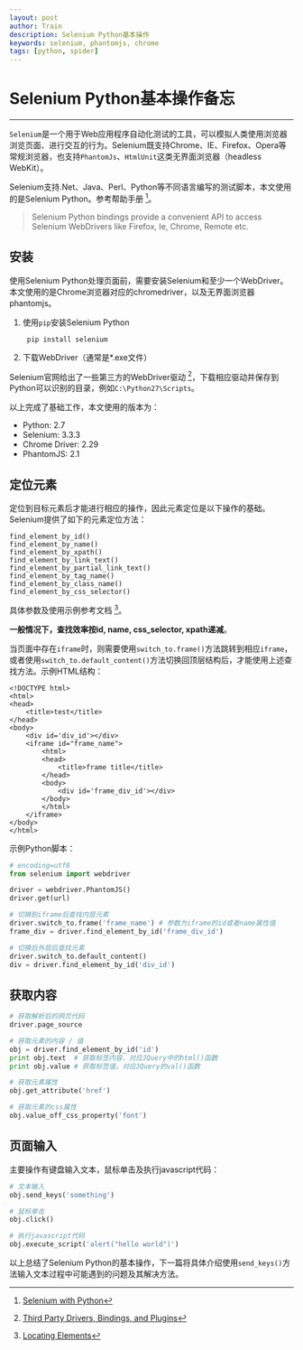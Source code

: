```yaml
---
layout: post
author: Train
description: Selenium Python基本操作
keywords: selenium, phantomjs, chrome
tags: [python, spider]
---
```


# Selenium Python基本操作备忘

---

`Selenium`是一个用于Web应用程序自动化测试的工具，可以模拟人类使用浏览器浏览页面、进行交互的行为。Selenium既支持Chrome、IE、Firefox、Opera等常规浏览器，也支持`PhantomJs`、`HtmlUnit`这类无界面浏览器（headless WebKit）。

Selenium支持.Net、Java、Perl、Python等不同语言编写的测试脚本，本文使用的是Selenium Python。参考帮助手册 [^1]。

> Selenium Python bindings provide a convenient API to access Selenium WebDrivers like Firefox, Ie, Chrome, Remote etc.


## 安装

使用Selenium Python处理页面前，需要安装Selenium和至少一个WebDriver。本文使用的是Chrome浏览器对应的chromedriver，以及无界面浏览器phantomjs。

1. 使用`pip`安装Selenium Python

        pip install selenium

2. 下载WebDriver（通常是*.exe文件）

Selenium官网给出了一些第三方的WebDriver驱动 [^2]，下载相应驱动并保存到Python可以识别的目录，例如`C:\Python27\Scripts`。

以上完成了基础工作，本文使用的版本为：

- Python: 2.7 
- Selenium: 3.3.3 
- Chrome Driver: 2.29 
- PhantomJS: 2.1 

## 定位元素

定位到目标元素后才能进行相应的操作，因此元素定位是以下操作的基础。Selenium提供了如下的元素定位方法：

    find_element_by_id()
    find_element_by_name()
    find_element_by_xpath()
    find_element_by_link_text()
    find_element_by_partial_link_text()
    find_element_by_tag_name()
    find_element_by_class_name()
    find_element_by_css_selector()


具体参数及使用示例参考文档 [^3]。


**一般情况下，查找效率按id, name, css_selector, xpath递减**。

当页面中存在`iframe`时，则需要使用`switch_to.frame()`方法跳转到相应`iframe`，或者使用`switch_to.default_content()`方法切换回顶层结构后，才能使用上述查找方法。示例HTML结构：

    <!DOCTYPE html>
    <html>
    <head>
        <title>test</title>
    </head>
    <body>
        <div id='div_id'></div>
        <iframe id="frame_name">
            <html>
            <head>
                <title>frame title</title>
            </head>
            <body>
                <div id='frame_div_id'></div>
            </body>
            </html>
        </iframe>
    </body>
    </html>

示例Python脚本：

``` python
# encoding=utf8
from selenium import webdriver

driver = webdriver.PhantomJS()
driver.get(url)

# 切换到iframe后查找内层元素
driver.switch_to.frame('frame_name') # 参数为iframe的id或者name属性值
frame_div = driver.find_element_by_id('frame_div_id')

# 切换后外层后查找元素
driver.switch_to.default_content()
div = driver.find_element_by_id('div_id')
```


## 获取内容

``` python
# 获取解析后的网页代码
driver.page_source

# 获取元素的内容 / 值
obj = driver.find_element_by_id('id')
print obj.text  # 获取标签内容，对应JQuery中的html()函数
print obj.value # 获取标签值，对应JQuery的val()函数

# 获取元素属性
obj.get_attribute('href')

# 获取元素的css属性
obj.value_off_css_property('font')
```

## 页面输入

主要操作有键盘输入文本，鼠标单击及执行javascript代码：

``` python
# 文本输入
obj.send_keys('something')

# 鼠标单击
obj.click()

# 执行javascript代码
obj.execute_script('alert("hello world")')
```

以上总结了Selenium Python的基本操作，下一篇将具体介绍使用`send_keys()`方法输入文本过程中可能遇到的问题及其解决方法。


[^1]: [Selenium with Python](http://selenium-python.readthedocs.io/index.html)

[^2]: [Third Party Drivers, Bindings, and Plugins](http://www.seleniumhq.org/download/#thirdPartyDrivers)

[^3]: [Locating Elements](http://selenium-python.readthedocs.io/locating-elements.html)
